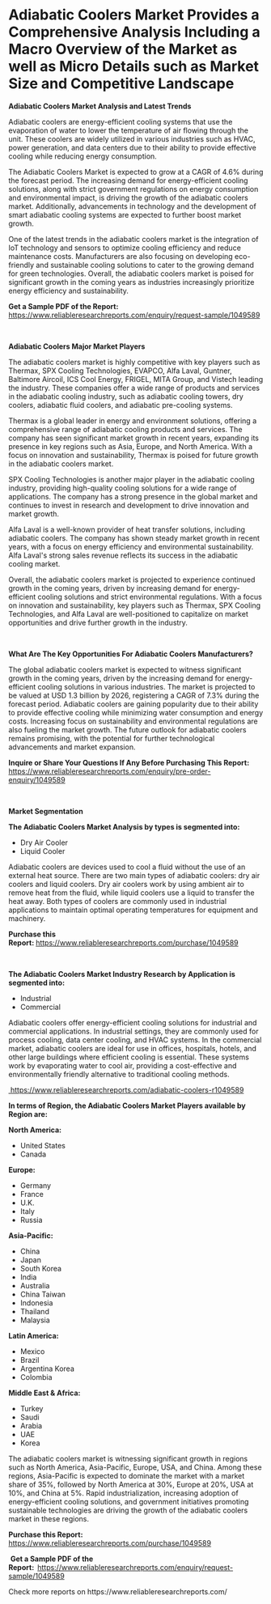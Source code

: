 <p><h1>Adiabatic Coolers Market Provides a Comprehensive Analysis Including a Macro Overview of the Market as well as Micro Details such as Market Size and Competitive Landscape</h1></p><p><strong>Adiabatic Coolers Market Analysis and Latest Trends</strong></p>
<p><p>Adiabatic coolers are energy-efficient cooling systems that use the evaporation of water to lower the temperature of air flowing through the unit. These coolers are widely utilized in various industries such as HVAC, power generation, and data centers due to their ability to provide effective cooling while reducing energy consumption.</p><p>The Adiabatic Coolers Market is expected to grow at a CAGR of 4.6% during the forecast period. The increasing demand for energy-efficient cooling solutions, along with strict government regulations on energy consumption and environmental impact, is driving the growth of the adiabatic coolers market. Additionally, advancements in technology and the development of smart adiabatic cooling systems are expected to further boost market growth.</p><p>One of the latest trends in the adiabatic coolers market is the integration of IoT technology and sensors to optimize cooling efficiency and reduce maintenance costs. Manufacturers are also focusing on developing eco-friendly and sustainable cooling solutions to cater to the growing demand for green technologies. Overall, the adiabatic coolers market is poised for significant growth in the coming years as industries increasingly prioritize energy efficiency and sustainability.</p></p>
<p><strong>Get a Sample PDF of the Report:&nbsp;</strong> <a href="https://www.reliableresearchreports.com/enquiry/request-sample/1049589">https://www.reliableresearchreports.com/enquiry/request-sample/1049589</a></p>
<p>&nbsp;</p>
<p><strong>Adiabatic Coolers Major Market Players</strong></p>
<p><p>The adiabatic coolers market is highly competitive with key players such as Thermax, SPX Cooling Technologies, EVAPCO, Alfa Laval, Guntner, Baltimore Aircoil, ICS Cool Energy, FRIGEL, MITA Group, and Vistech leading the industry. These companies offer a wide range of products and services in the adiabatic cooling industry, such as adiabatic cooling towers, dry coolers, adiabatic fluid coolers, and adiabatic pre-cooling systems.</p><p>Thermax is a global leader in energy and environment solutions, offering a comprehensive range of adiabatic cooling products and services. The company has seen significant market growth in recent years, expanding its presence in key regions such as Asia, Europe, and North America. With a focus on innovation and sustainability, Thermax is poised for future growth in the adiabatic coolers market.</p><p>SPX Cooling Technologies is another major player in the adiabatic cooling industry, providing high-quality cooling solutions for a wide range of applications. The company has a strong presence in the global market and continues to invest in research and development to drive innovation and market growth.</p><p>Alfa Laval is a well-known provider of heat transfer solutions, including adiabatic coolers. The company has shown steady market growth in recent years, with a focus on energy efficiency and environmental sustainability. Alfa Laval's strong sales revenue reflects its success in the adiabatic cooling market.</p><p>Overall, the adiabatic coolers market is projected to experience continued growth in the coming years, driven by increasing demand for energy-efficient cooling solutions and strict environmental regulations. With a focus on innovation and sustainability, key players such as Thermax, SPX Cooling Technologies, and Alfa Laval are well-positioned to capitalize on market opportunities and drive further growth in the industry.</p></p>
<p>&nbsp;</p>
<p><strong>What Are The Key Opportunities For Adiabatic Coolers Manufacturers?</strong></p>
<p><p>The global adiabatic coolers market is expected to witness significant growth in the coming years, driven by the increasing demand for energy-efficient cooling solutions in various industries. The market is projected to be valued at USD 1.3 billion by 2026, registering a CAGR of 7.3% during the forecast period. Adiabatic coolers are gaining popularity due to their ability to provide effective cooling while minimizing water consumption and energy costs. Increasing focus on sustainability and environmental regulations are also fueling the market growth. The future outlook for adiabatic coolers remains promising, with the potential for further technological advancements and market expansion.</p></p>
<p><strong>Inquire or Share Your Questions If Any Before Purchasing This Report:</strong> <a href="https://www.reliableresearchreports.com/enquiry/pre-order-enquiry/1049589">https://www.reliableresearchreports.com/enquiry/pre-order-enquiry/1049589</a></p>
<p>&nbsp;</p>
<p><strong>Market Segmentation</strong></p>
<p><strong>The Adiabatic Coolers Market Analysis by types is segmented into:</strong></p>
<p><ul><li>Dry Air Cooler</li><li>Liquid Cooler</li></ul></p>
<p><p>Adiabatic coolers are devices used to cool a fluid without the use of an external heat source. There are two main types of adiabatic coolers: dry air coolers and liquid coolers. Dry air coolers work by using ambient air to remove heat from the fluid, while liquid coolers use a liquid to transfer the heat away. Both types of coolers are commonly used in industrial applications to maintain optimal operating temperatures for equipment and machinery.</p></p>
<p><strong>Purchase this Report:&nbsp;</strong><a href="https://www.reliableresearchreports.com/purchase/1049589">https://www.reliableresearchreports.com/purchase/1049589</a></p>
<p>&nbsp;</p>
<p><strong>The Adiabatic Coolers Market Industry Research by Application is segmented into:</strong></p>
<p><ul><li>Industrial</li><li>Commercial</li></ul></p>
<p><p>Adiabatic coolers offer energy-efficient cooling solutions for industrial and commercial applications. In industrial settings, they are commonly used for process cooling, data center cooling, and HVAC systems. In the commercial market, adiabatic coolers are ideal for use in offices, hospitals, hotels, and other large buildings where efficient cooling is essential. These systems work by evaporating water to cool air, providing a cost-effective and environmentally friendly alternative to traditional cooling methods.</p></p>
<p><a href="https://www.reliableresearchreports.com/adiabatic-coolers-r1049589">&nbsp;https://www.reliableresearchreports.com/adiabatic-coolers-r1049589</a></p>
<p><strong>In terms of Region, the Adiabatic Coolers Market Players available by Region are:</strong></p>
<p>
    <p> <strong> North America: </strong>
        <ul>
            <li>United States</li>
            <li>Canada</li>
        </ul>
        </p> 
    <p> <strong> Europe: </strong>
        <ul>
            <li>Germany</li>
            <li>France</li>
            <li>U.K.</li>
            <li>Italy</li>
            <li>Russia</li>
        </ul>
        </p> 
    <p> <strong> Asia-Pacific: </strong>
        <ul>
            <li>China</li>
            <li>Japan</li>
            <li>South Korea</li>
            <li>India</li>
            <li>Australia</li>
            <li>China Taiwan</li>
            <li>Indonesia</li>
            <li>Thailand</li>
            <li>Malaysia</li>
        </ul>
        </p> 
    <p> <strong> Latin America: </strong>
        <ul>
            <li>Mexico</li>
            <li>Brazil</li>
            <li>Argentina Korea</li>
            <li>Colombia</li>
        </ul>
        </p> 
    <p> <strong> Middle East & Africa: </strong>
        <ul>
            <li>Turkey</li>
            <li>Saudi</li>
            <li>Arabia</li>
            <li>UAE</li>
            <li>Korea</li>
        </ul>
    </p>
    </p>
<p><p>The adiabatic coolers market is witnessing significant growth in regions such as North America, Asia-Pacific, Europe, USA, and China. Among these regions, Asia-Pacific is expected to dominate the market with a market share of 35%, followed by North America at 30%, Europe at 20%, USA at 10%, and China at 5%. Rapid industrialization, increasing adoption of energy-efficient cooling solutions, and government initiatives promoting sustainable technologies are driving the growth of the adiabatic coolers market in these regions.</p></p>
<p><strong>Purchase this Report: </strong><a href="https://www.reliableresearchreports.com/purchase/1049589">https://www.reliableresearchreports.com/purchase/1049589</a></p>
<p>&nbsp;<strong>Get a Sample PDF of the Report:&nbsp;&nbsp;</strong><a href="https://www.reliableresearchreports.com/enquiry/request-sample/1049589">https://www.reliableresearchreports.com/enquiry/request-sample/1049589</a></p>
<p><strong></strong></p>
<p>Check more reports on https://www.reliableresearchreports.com/</p>
